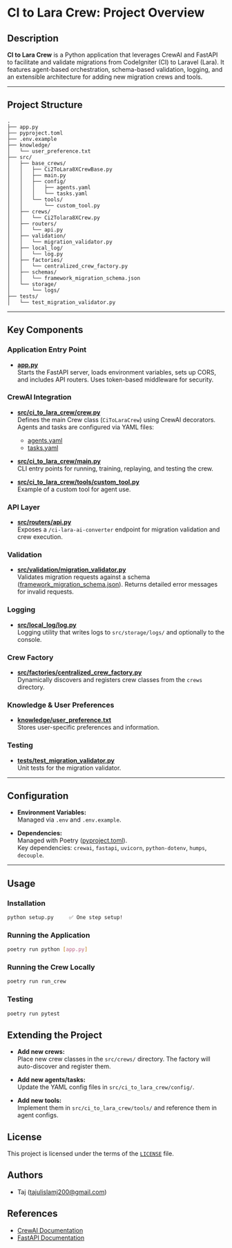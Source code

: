 # CI to Lara Crew: Project Overview

## Description

**CI to Lara Crew** is a Python application that leverages CrewAI and FastAPI to facilitate and validate migrations from CodeIgniter (CI) to Laravel (Lara). It features agent-based orchestration, schema-based validation, logging, and an extensible architecture for adding new migration crews and tools.

---

## Project Structure

```
.
├── app.py
├── pyproject.toml
├── .env.example
├── knowledge/
│   └── user_preference.txt
├── src/
│   ├── base_crews/
│   │   ├── Ci2ToLara8XCrewBase.py
│   │   ├── main.py
│   │   ├── config/
│   │   │   ├── agents.yaml
│   │   │   └── tasks.yaml
│   │   └── tools/
│   │       └── custom_tool.py
│   ├── crews/
│   │   └── Ci2Tolara8XCrew.py
│   ├── routers/
│   │   └── api.py
│   ├── validation/
│   │   └── migration_validator.py
│   ├── local_log/
│   │   └── log.py
│   ├── factories/
│   │   └── centralized_crew_factory.py
│   ├── schemas/
│   │   └── framework_migration_schema.json
│   └── storage/
│       └── logs/
├── tests/
│   └── test_migration_validator.py
```

---

## Key Components

### Application Entry Point

- **[app.py](app.py)**  
  Starts the FastAPI server, loads environment variables, sets up CORS, and includes API routers. Uses token-based middleware for security.

### CrewAI Integration

- **[src/ci_to_lara_crew/crew.py](src/ci_to_lara_crew/crew.py)**  
  Defines the main Crew class (`CiToLaraCrew`) using CrewAI decorators. Agents and tasks are configured via YAML files:
  - [agents.yaml](src/ci_to_lara_crew/config/agents.yaml)
  - [tasks.yaml](src/ci_to_lara_crew/config/tasks.yaml)

- **[src/ci_to_lara_crew/main.py](src/ci_to_lara_crew/main.py)**  
  CLI entry points for running, training, replaying, and testing the crew.

- **[src/ci_to_lara_crew/tools/custom_tool.py](src/ci_to_lara_crew/tools/custom_tool.py)**  
  Example of a custom tool for agent use.

### API Layer

- **[src/routers/api.py](src/routers/api.py)**  
  Exposes a `/ci-lara-ai-converter` endpoint for migration validation and crew execution.

### Validation

- **[src/validation/migration_validator.py](src/validation/migration_validator.py)**  
  Validates migration requests against a schema ([framework_migration_schema.json](src/schemas/framework_migration_schema.json)). Returns detailed error messages for invalid requests.

### Logging

- **[src/local_log/log.py](src/local_log/log.py)**  
  Logging utility that writes logs to `src/storage/logs/` and optionally to the console.

### Crew Factory

- **[src/factories/centralized_crew_factory.py](src/factories/centralized_crew_factory.py)**  
  Dynamically discovers and registers crew classes from the `crews` directory.

### Knowledge & User Preferences

- **[knowledge/user_preference.txt](knowledge/user_preference.txt)**  
  Stores user-specific preferences and information.

### Testing

- **[tests/test_migration_validator.py](tests/test_migration_validator.py)**  
  Unit tests for the migration validator.

---

## Configuration

- **Environment Variables:**  
  Managed via `.env` and `.env.example`.

- **Dependencies:**  
  Managed with Poetry ([pyproject.toml](pyproject.toml)).  
  Key dependencies: `crewai`, `fastapi`, `uvicorn`, `python-dotenv`, `humps`, `decouple`.

---

## Usage

### Installation

```sh
python setup.py     ✅ One step setup!
```

### Running the Application 
```sh
poetry run python [app.py]
```
### Running the Crew Locally
```sh
poetry run run_crew
```
### Testing
```sh
poetry run pytest
```

## Extending the Project

- **Add new crews:**  
  Place new crew classes in the `src/crews/` directory. The factory will auto-discover and register them.

- **Add new agents/tasks:**  
  Update the YAML config files in `src/ci_to_lara_crew/config/`.

- **Add new tools:**  
  Implement them in `src/ci_to_lara_crew/tools/` and reference them in agent configs.

## License

This project is licensed under the terms of the [`LICENSE`](LICENSE) file.

## Authors

- Taj (tajulislamj200@gmail.com)

## References

- [CrewAI Documentation](https://docs.crewai.com/)
- [FastAPI Documentation](https://fastapi.tiangolo.com/)